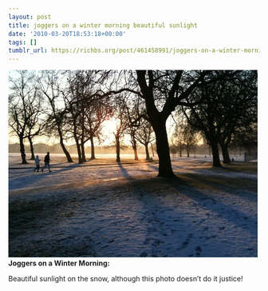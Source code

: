 ```yaml
---
layout: post
title: joggers on a winter morning beautiful sunlight
date: '2010-03-20T18:53:18+00:00'
tags: []
tumblr_url: https://richbs.org/post/461458991/joggers-on-a-winter-morning-beautiful-sunlight
---
```

 ![](/tumblr_files/tumblr_kzlggzMPKN1qzrvz1o1_1280.jpg)  
**Joggers on a Winter Morning:**

Beautiful sunlight on the snow, although this photo doesn’t do it justice!

